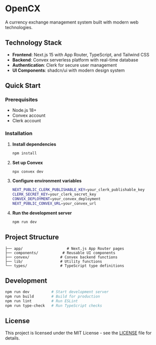 # OpenCX

A currency exchange management system built with modern web technologies.

## Technology Stack
- **Frontend**: Next.js 15 with App Router, TypeScript, and Tailwind CSS
- **Backend**: Convex serverless platform with real-time database
- **Authentication**: Clerk for secure user management
- **UI Components**: shadcn/ui with modern design system

## Quick Start

### Prerequisites
- Node.js 18+
- Convex account
- Clerk account

### Installation

1. **Install dependencies**
   ```bash
   npm install
   ```

2. **Set up Convex**
   ```bash
   npx convex dev
   ```

3. **Configure environment variables**
   ```bash
   NEXT_PUBLIC_CLERK_PUBLISHABLE_KEY=your_clerk_publishable_key
   CLERK_SECRET_KEY=your_clerk_secret_key
   CONVEX_DEPLOYMENT=your_convex_deployment
   NEXT_PUBLIC_CONVEX_URL=your_convex_url
   ```

4. **Run the development server**
   ```bash
   npm run dev
   ```

## Project Structure

```
├── app/                    # Next.js App Router pages
├── components/           # Reusable UI components
├── convex/              # Convex backend functions
├── lib/                 # Utility functions
└── types/               # TypeScript type definitions
```

## Development

```bash
npm run dev          # Start development server
npm run build        # Build for production
npm run lint         # Run ESLint
npm run type-check   # Run TypeScript checks
```

## License

This project is licensed under the MIT License - see the [LICENSE](LICENSE) file for details.
